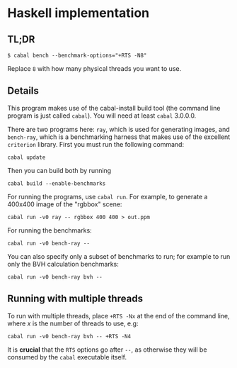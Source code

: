 # Haskell implementation

## TL;DR

```
$ cabal bench --benchmark-options="+RTS -N8"
```

Replace `8` with how many physical threads you want to use.

## Details

This program makes use of the cabal-install build tool (the command
line program is just called `cabal`).  You will need at least `cabal`
3.0.0.0.

There are two programs here: `ray`, which is used for generating
images, and `bench-ray`, which is a benchmarking harness that makes
use of the excellent `criterion` library.  First you must run the
following command:

```
cabal update
```

Then you can build both by running

```
cabal build --enable-benchmarks
```

For running the programs, use `cabal run`.  For example, to generate
a 400x400 image of the "rgbbox" scene:

```
cabal run -v0 ray -- rgbbox 400 400 > out.ppm
```

For running the benchmarks:

```
cabal run -v0 bench-ray --
```

You can also specify only a subset of benchmarks to run; for example
to run only the BVH calculation benchmarks:

```
cabal run -v0 bench-ray bvh --
```

## Running with multiple threads

To run with multiple threads, place `+RTS -Nx` at the end of the
command line, where *x* is the number of threads to use, e.g:

```
cabal run -v0 bench-ray bvh -- +RTS -N4
```

It is **crucial** that the `RTS` options go after `--`, as otherwise
they will be consumed by the `cabal` executable itself.
